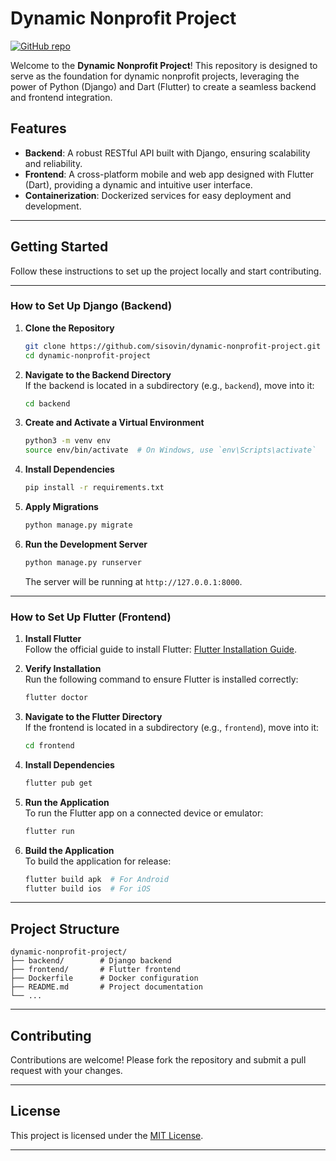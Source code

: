 # Dynamic Nonprofit Project

[![GitHub repo](https://img.shields.io/badge/Repository-Visit-blue?style=flat-square)](https://github.com/sisovin/dynamic-nonprofit-project)

Welcome to the **Dynamic Nonprofit Project**! This repository is designed to serve as the foundation for dynamic nonprofit projects, leveraging the power of Python (Django) and Dart (Flutter) to create a seamless backend and frontend integration.

## Features

- **Backend**: A robust RESTful API built with Django, ensuring scalability and reliability.
- **Frontend**: A cross-platform mobile and web app designed with Flutter (Dart), providing a dynamic and intuitive user interface.
- **Containerization**: Dockerized services for easy deployment and development.

---

## Getting Started

Follow these instructions to set up the project locally and start contributing.

---

### How to Set Up Django (Backend)

1. **Clone the Repository**  
   ```bash
   git clone https://github.com/sisovin/dynamic-nonprofit-project.git
   cd dynamic-nonprofit-project
   ```

2. **Navigate to the Backend Directory**  
   If the backend is located in a subdirectory (e.g., `backend`), move into it:  
   ```bash
   cd backend
   ```

3. **Create and Activate a Virtual Environment**  
   ```bash
   python3 -m venv env
   source env/bin/activate  # On Windows, use `env\Scripts\activate`
   ```

4. **Install Dependencies**  
   ```bash
   pip install -r requirements.txt
   ```

5. **Apply Migrations**  
   ```bash
   python manage.py migrate
   ```

6. **Run the Development Server**  
   ```bash
   python manage.py runserver
   ```

   The server will be running at `http://127.0.0.1:8000`.

---

### How to Set Up Flutter (Frontend)

1. **Install Flutter**  
   Follow the official guide to install Flutter: [Flutter Installation Guide](https://flutter.dev/docs/get-started/install).

2. **Verify Installation**  
   Run the following command to ensure Flutter is installed correctly:  
   ```bash
   flutter doctor
   ```

3. **Navigate to the Flutter Directory**  
   If the frontend is located in a subdirectory (e.g., `frontend`), move into it:  
   ```bash
   cd frontend
   ```

4. **Install Dependencies**  
   ```bash
   flutter pub get
   ```

5. **Run the Application**  
   To run the Flutter app on a connected device or emulator:  
   ```bash
   flutter run
   ```

6. **Build the Application**  
   To build the application for release:  
   ```bash
   flutter build apk  # For Android
   flutter build ios  # For iOS
   ```

---

## Project Structure

```
dynamic-nonprofit-project/
├── backend/        # Django backend
├── frontend/       # Flutter frontend
├── Dockerfile      # Docker configuration
├── README.md       # Project documentation
└── ...
```

---

## Contributing

Contributions are welcome! Please fork the repository and submit a pull request with your changes.

---

## License

This project is licensed under the [MIT License](LICENSE).

---
